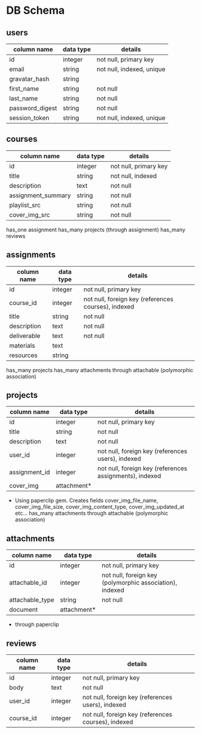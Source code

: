 # DB Schema

## users
column name     | data type | details
----------------|-----------|-----------------------
id              | integer   | not null, primary key
email	      | string    | not null, indexed, unique
gravatar_hash   | string    |
first_name   | string    | not null
last_name   | string    | not null
password_digest | string    | not null
session_token   | string    | not null, indexed, unique

## courses
column name | data type | details
------------|-----------|-----------------------
id          | integer   | not null, primary key
title       | string    | not null, indexed
description      | text      | not null
assignment_summary      | string    | not null
playlist_src | string | not null
cover_img_src | string | not null

has_one assignment
has_many projects (through assignment)
has_many reviews

## assignments
column name | data type | details
------------|-----------|-----------------------
id          | integer   | not null, primary key
course_id   | integer   | not null, foreign key (references courses), indexed
title       | string    | not null
description | text    | not null
deliverable | text    | not null
materials | text    |
resources | string    |

has_many projects
has_many attachments through attachable (polymorphic association)


## projects
column name | data type | details
------------|-----------|-----------------------
id          | integer   | not null, primary key
title       | string    | not null
description      | text      | not null
user_id   | integer   | not null, foreign key (references users), indexed
assignment_id | integer   | not null, foreign key (references assignments), indexed
cover_img   | attachment*   |

* Using paperclip gem. Creates fields cover_img_file_name, cover_img_file_size, cover_img_content_type, cover_img_updated_at etc...
has_many attachments through attachable (polymorphic association)

## attachments
column name | data type | details
------------|-----------|-----------------------
id          | integer   | not null, primary key
attachable_id      | integer    | not null, foreign key (polymorphic association), indexed
attachable_type      | string    | not null
document | attachment* |

* through paperclip

## reviews
column name | data type | details
------------|-----------|-----------------------
id          | integer   | not null, primary key
body     	 | text    |  not null
user_id   | integer   | not null, foreign key (references users), indexed
course_id | integer   | not null, foreign key (references courses), indexed
